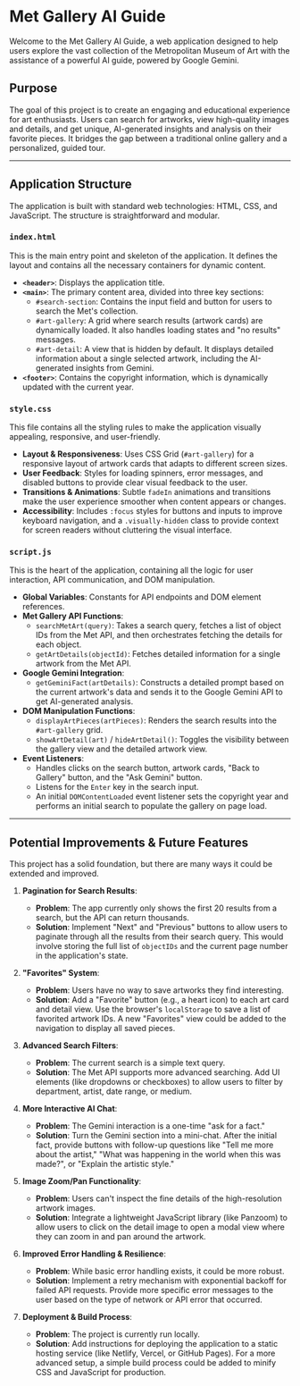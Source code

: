 # Met Gallery AI Guide

Welcome to the Met Gallery AI Guide, a web application designed to help users explore the vast collection of the Metropolitan Museum of Art with the assistance of a powerful AI guide, powered by Google Gemini.

## Purpose

The goal of this project is to create an engaging and educational experience for art enthusiasts. Users can search for artworks, view high-quality images and details, and get unique, AI-generated insights and analysis on their favorite pieces. It bridges the gap between a traditional online gallery and a personalized, guided tour.

---

## Application Structure

The application is built with standard web technologies: HTML, CSS, and JavaScript. The structure is straightforward and modular.

### `index.html`

This is the main entry point and skeleton of the application. It defines the layout and contains all the necessary containers for dynamic content.

- **`<header>`**: Displays the application title.
- **`<main>`**: The primary content area, divided into three key sections:
  - `#search-section`: Contains the input field and button for users to search the Met's collection.
  - `#art-gallery`: A grid where search results (artwork cards) are dynamically loaded. It also handles loading states and "no results" messages.
  - `#art-detail`: A view that is hidden by default. It displays detailed information about a single selected artwork, including the AI-generated insights from Gemini.
- **`<footer>`**: Contains the copyright information, which is dynamically updated with the current year.

### `style.css`

This file contains all the styling rules to make the application visually appealing, responsive, and user-friendly.

- **Layout & Responsiveness**: Uses CSS Grid (`#art-gallery`) for a responsive layout of artwork cards that adapts to different screen sizes.
- **User Feedback**: Styles for loading spinners, error messages, and disabled buttons to provide clear visual feedback to the user.
- **Transitions & Animations**: Subtle `fadeIn` animations and transitions make the user experience smoother when content appears or changes.
- **Accessibility**: Includes `:focus` styles for buttons and inputs to improve keyboard navigation, and a `.visually-hidden` class to provide context for screen readers without cluttering the visual interface.

### `script.js`

This is the heart of the application, containing all the logic for user interaction, API communication, and DOM manipulation.

- **Global Variables**: Constants for API endpoints and DOM element references.
- **Met Gallery API Functions**:
  - `searchMetArt(query)`: Takes a search query, fetches a list of object IDs from the Met API, and then orchestrates fetching the details for each object.
  - `getArtDetails(objectId)`: Fetches detailed information for a single artwork from the Met API.
- **Google Gemini Integration**:
  - `getGeminiFact(artDetails)`: Constructs a detailed prompt based on the current artwork's data and sends it to the Google Gemini API to get AI-generated analysis.
- **DOM Manipulation Functions**:
  - `displayArtPieces(artPieces)`: Renders the search results into the `#art-gallery` grid.
  - `showArtDetail(art)` / `hideArtDetail()`: Toggles the visibility between the gallery view and the detailed artwork view.
- **Event Listeners**:
  - Handles clicks on the search button, artwork cards, "Back to Gallery" button, and the "Ask Gemini" button.
  - Listens for the `Enter` key in the search input.
  - An initial `DOMContentLoaded` event listener sets the copyright year and performs an initial search to populate the gallery on page load.

---

## Potential Improvements & Future Features

This project has a solid foundation, but there are many ways it could be extended and improved.

1.  **Pagination for Search Results**:

    - **Problem**: The app currently only shows the first 20 results from a search, but the API can return thousands.
    - **Solution**: Implement "Next" and "Previous" buttons to allow users to paginate through all the results from their search query. This would involve storing the full list of `objectIDs` and the current page number in the application's state.

2.  **"Favorites" System**:

    - **Problem**: Users have no way to save artworks they find interesting.
    - **Solution**: Add a "Favorite" button (e.g., a heart icon) to each art card and detail view. Use the browser's `localStorage` to save a list of favorited artwork IDs. A new "Favorites" view could be added to the navigation to display all saved pieces.

3.  **Advanced Search Filters**:

    - **Problem**: The current search is a simple text query.
    - **Solution**: The Met API supports more advanced searching. Add UI elements (like dropdowns or checkboxes) to allow users to filter by department, artist, date range, or medium.

4.  **More Interactive AI Chat**:

    - **Problem**: The Gemini interaction is a one-time "ask for a fact."
    - **Solution**: Turn the Gemini section into a mini-chat. After the initial fact, provide buttons with follow-up questions like "Tell me more about the artist," "What was happening in the world when this was made?", or "Explain the artistic style."

5.  **Image Zoom/Pan Functionality**:

    - **Problem**: Users can't inspect the fine details of the high-resolution artwork images.
    - **Solution**: Integrate a lightweight JavaScript library (like Panzoom) to allow users to click on the detail image to open a modal view where they can zoom in and pan around the artwork.

6.  **Improved Error Handling & Resilience**:

    - **Problem**: While basic error handling exists, it could be more robust.
    - **Solution**: Implement a retry mechanism with exponential backoff for failed API requests. Provide more specific error messages to the user based on the type of network or API error that occurred.

7.  **Deployment & Build Process**:
    - **Problem**: The project is currently run locally.
    - **Solution**: Add instructions for deploying the application to a static hosting service (like Netlify, Vercel, or GitHub Pages). For a more advanced setup, a simple build process could be added to minify CSS and JavaScript for production.
